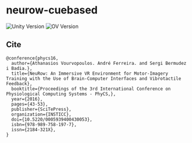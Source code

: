 # neurow-cuebased
 
![Unity Version](https://img.shields.io/badge/Unity-2018.1.0f2-orange.svg)
![OV Version](https://img.shields.io/badge/OpenVibe-3.1.0-blue.svg)

## Cite
```
@conference{phycs16,
  author={Athanasios Vourvopoulos. André Ferreira. and Sergi Bermudez i Badia.},
  title={NeuRow: An Immersive VR Environment for Motor-Imagery Training with the Use of Brain-Computer Interfaces and Vibrotactile Feedback},
  booktitle={Proceedings of the 3rd International Conference on Physiological Computing Systems - PhyCS,},
  year={2016},
  pages={43-53},
  publisher={SciTePress},
  organization={INSTICC},
  doi={10.5220/0005939400430053},
  isbn={978-989-758-197-7},
  issn={2184-321X},
}
```
